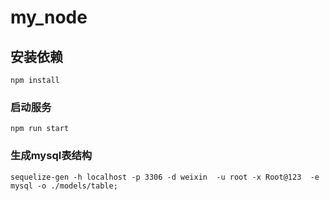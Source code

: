 # my_node

## 安装依赖
```
npm install
```

### 启动服务
```
npm run start
```

### 生成mysql表结构
```
sequelize-gen -h localhost -p 3306 -d weixin  -u root -x Root@123  -e mysql -o ./models/table;
```

